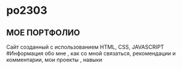 # po2303
## МОЕ ПОРТФОЛИО 
Сайт созданный с использованием HTML, CSS, JAVASCRIPT
#Информация обо мне , как со мной связаться, рекомендации и комментарии, мои проекты , навыки
